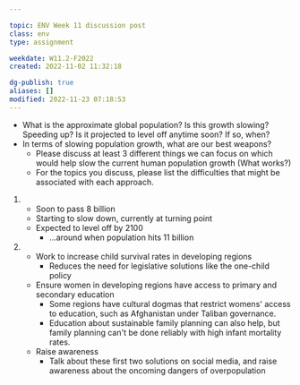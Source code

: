 ---
topic: ENV Week 11 discussion post
class: env
type: assignment

weekdate: W11.2-F2022
created: 2022-11-02 11:32:18

dg-publish: true
aliases: []
modified: 2022-11-23 07:18:53
---



-   What is the approximate global population? Is this growth slowing? Speeding up? Is it projected to level off anytime soon? If so, when?
-   In terms of slowing population growth, what are our best weapons?
	-   Please discuss at least 3 different things we can focus on which would help slow the current human population growth (What works?)
	-   For the topics you discuss, please list the difficulties that might be associated with each approach.

1. 
	- Soon to pass 8 billion
	- Starting to slow down, currently at turning point
	- Expected to level off by 2100
		- ...around when population hits 11 billion
2. 
	- Work to increase child survival rates in developing regions
		- Reduces the need for legislative solutions like the one-child policy
	- Ensure women in developing regions have access to primary and secondary education
		- Some regions have cultural dogmas that restrict womens' access to education, such as Afghanistan under Taliban governance.
		- Education about sustainable family planning can also help, but family planning can't be done reliably with high infant mortality rates.
	- Raise awareness
		- Talk about these first two solutions on social media, and raise awareness about the oncoming dangers of overpopulation